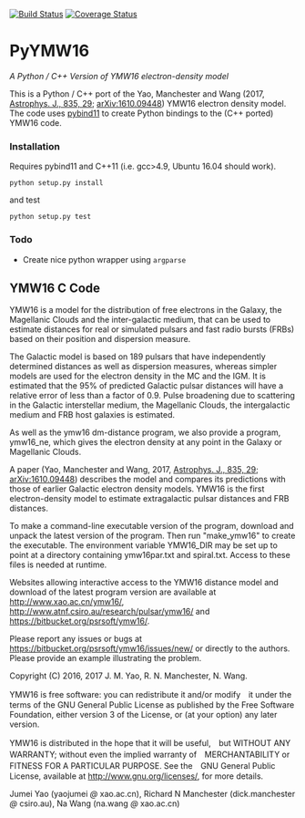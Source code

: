 [![Build Status](https://travis-ci.org/telegraphic/pyymw16.svg?branch=master)](https://travis-ci.org/telegraphic/pyymw16)
[![Coverage Status](https://coveralls.io/repos/github/telegraphic/pyymw16/badge.svg?branch=master)](https://coveralls.io/github/telegraphic/pyymw16?branch=master)

# PyYMW16
_A Python / C++ Version of YMW16 electron-density model_

This is a Python / C++ port of the Yao, Manchester and Wang (2017, [Astrophys. J., 835, 29](https://iopscience.iop.org/article/10.3847/1538-4357/835/1/29/meta);
[arXiv:1610.09448](https://arxiv.org/abs/1610.09448)) YMW16 electron density model.
The code uses [pybind11](https://pybind11.readthedocs.io/en/stable/intro.html)
to create Python bindings to the (C++ ported) YMW16 code.

### Installation

Requires pybind11 and C++11 (i.e. gcc>4.9, Ubuntu 16.04 should work).

```
python setup.py install
```

and test

```
python setup.py test
```

### Todo

* Create nice python wrapper using `argparse`

## YMW16 C Code

YMW16 is a model for the distribution of free electrons in the Galaxy,
the Magellanic Clouds and the inter-galactic medium, that can be used
to estimate distances for real or simulated pulsars and fast radio
bursts (FRBs) based on their position and dispersion measure.

The Galactic model is based on 189 pulsars that have independently
determined distances as well as dispersion measures, whereas simpler
models are used for the electron density in the MC and the IGM. It is
estimated that the 95% of predicted Galactic pulsar distances will
have a relative error of less than a factor of 0.9. Pulse broadening
due to scattering in the Galactic interstellar medium, the Magellanic
Clouds, the intergalactic medium and FRB host galaxies is estimated.

As well as the ymw16 dm-distance program, we also provide a program,
ymw16_ne, which gives the electron density at any point in the Galaxy
or Magellanic Clouds.

A paper (Yao, Manchester and Wang, 2017, [Astrophys. J., 835, 29](https://iopscience.iop.org/article/10.3847/1538-4357/835/1/29/meta);
[arXiv:1610.09448](https://arxiv.org/abs/1610.09448)) describes the model and compares its predictions
with those of earlier Galactic electron density models. YMW16 is the
first electron-density model to estimate extragalactic pulsar
distances and FRB distances.

To make a command-line executable version of the program, download and
unpack the latest version of the program. Then run "make_ymw16" to
create the executable. The environment variable YMW16_DIR may be set
up to point at a directory containing ymw16par.txt and
spiral.txt. Access to these files is needed at runtime.

Websites allowing interactive access to the YMW16 distance model and
download of the latest program version are available at
http://www.xao.ac.cn/ymw16/,
http://www.atnf.csiro.au/research/pulsar/ymw16/ and
https://bitbucket.org/psrsoft/ymw16/.

Please report any issues or bugs at
https://bitbucket.org/psrsoft/ymw16/issues/new/ or directly to the
authors. Please provide an example illustrating the problem.

Copyright (C) 2016, 2017  J. M. Yao, R. N. Manchester, N. Wang.

YMW16 is free software: you can redistribute it and/or modify　it
under the terms of the GNU General Public License as published by the
Free Software Foundation, either version 3 of the License, or (at your
option) any later version.

YMW16 is distributed in the hope that it will be useful,　but WITHOUT
ANY WARRANTY; without even the implied warranty of　MERCHANTABILITY or
FITNESS FOR A PARTICULAR PURPOSE. See the　GNU General Public License,
available at http://www.gnu.org/licenses/, for more details.

Jumei Yao (yaojumei _@_ xao.ac.cn), Richard N Manchester
(dick.manchester _@_ csiro.au), Na Wang (na.wang _@_ xao.ac.cn)
